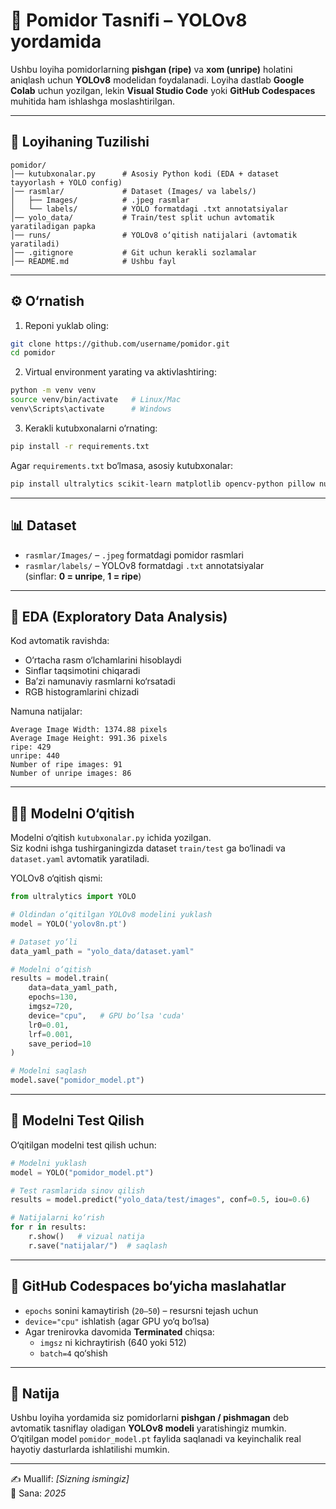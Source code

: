 # 🍅 Pomidor Tasnifi – YOLOv8 yordamida

Ushbu loyiha pomidorlarning **pishgan (ripe)** va **xom (unripe)** holatini aniqlash uchun **YOLOv8** modelidan foydalanadi. Loyiha dastlab **Google Colab** uchun yozilgan, lekin **Visual Studio Code** yoki **GitHub Codespaces** muhitida ham ishlashga moslashtirilgan.  

---

## 📂 Loyihaning Tuzilishi

```
pomidor/
│── kutubxonalar.py      # Asosiy Python kodi (EDA + dataset tayyorlash + YOLO config)
│── rasmlar/             # Dataset (Images/ va labels/)
│   ├── Images/          # .jpeg rasmlar
│   └── labels/          # YOLO formatdagi .txt annotatsiyalar
│── yolo_data/           # Train/test split uchun avtomatik yaratiladigan papka
│── runs/                # YOLOv8 o‘qitish natijalari (avtomatik yaratiladi)
│── .gitignore           # Git uchun kerakli sozlamalar
│── README.md            # Ushbu fayl
```

---

## ⚙️ O‘rnatish

1. Reponi yuklab oling:

```bash
git clone https://github.com/username/pomidor.git
cd pomidor
```

2. Virtual environment yarating va aktivlashtiring:

```bash
python -m venv venv
source venv/bin/activate   # Linux/Mac
venv\Scripts\activate      # Windows
```

3. Kerakli kutubxonalarni o‘rnating:

```bash
pip install -r requirements.txt
```

Agar `requirements.txt` bo‘lmasa, asosiy kutubxonalar:  
```bash
pip install ultralytics scikit-learn matplotlib opencv-python pillow numpy
```

---

## 📊 Dataset

- `rasmlar/Images/` – `.jpeg` formatdagi pomidor rasmlari
- `rasmlar/labels/` – YOLOv8 formatdagi `.txt` annotatsiyalar  
  (sinflar: **0 = unripe**, **1 = ripe**)

---

## 🔎 EDA (Exploratory Data Analysis)

Kod avtomatik ravishda:
- O‘rtacha rasm o‘lchamlarini hisoblaydi
- Sinflar taqsimotini chiqaradi
- Ba’zi namunaviy rasmlarni ko‘rsatadi
- RGB histogramlarini chizadi

Namuna natijalar:  
```
Average Image Width: 1374.88 pixels
Average Image Height: 991.36 pixels
ripe: 429
unripe: 440
Number of ripe images: 91
Number of unripe images: 86
```

---

## 🏋️‍♂️ Modelni O‘qitish

Modelni o‘qitish `kutubxonalar.py` ichida yozilgan.  
Siz kodni ishga tushirganingizda dataset `train/test` ga bo‘linadi va `dataset.yaml` avtomatik yaratiladi.

YOLOv8 o‘qitish qismi:

```python
from ultralytics import YOLO

# Oldindan o‘qitilgan YOLOv8 modelini yuklash
model = YOLO('yolov8n.pt')

# Dataset yo‘li
data_yaml_path = "yolo_data/dataset.yaml"

# Modelni o‘qitish
results = model.train(
    data=data_yaml_path,
    epochs=130,
    imgsz=720,
    device="cpu",   # GPU bo‘lsa 'cuda'
    lr0=0.01,
    lrf=0.001,
    save_period=10
)

# Modelni saqlash
model.save("pomidor_model.pt")
```

---

## 🧪 Modelni Test Qilish

O‘qitilgan modelni test qilish uchun:

```python
# Modelni yuklash
model = YOLO("pomidor_model.pt")

# Test rasmlarida sinov qilish
results = model.predict("yolo_data/test/images", conf=0.5, iou=0.6)

# Natijalarni ko‘rish
for r in results:
    r.show()   # vizual natija
    r.save("natijalar/")  # saqlash
```

---

## 🚀 GitHub Codespaces bo‘yicha maslahatlar

- `epochs` sonini kamaytirish (`20–50`) – resursni tejash uchun  
- `device="cpu"` ishlatish (agar GPU yo‘q bo‘lsa)  
- Agar trenirovka davomida **Terminated** chiqsa:
  - `imgsz` ni kichraytirish (640 yoki 512)
  - `batch=4` qo‘shish

---

## 📌 Natija

Ushbu loyiha yordamida siz pomidorlarni **pishgan / pishmagan** deb avtomatik tasniflay oladigan **YOLOv8 modeli** yaratishingiz mumkin.  
O‘qitilgan model `pomidor_model.pt` faylida saqlanadi va keyinchalik real hayotiy dasturlarda ishlatilishi mumkin.  

---

✍️ Muallif: *[Sizning ismingiz]*  
📅 Sana: *2025*  
